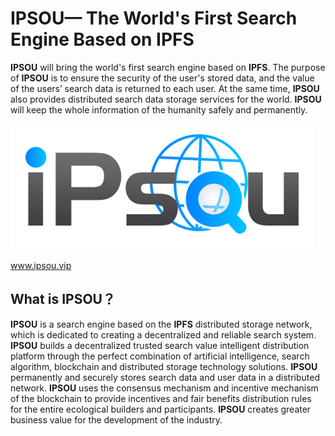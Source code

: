 IPSOU— The World's First Search Engine Based on IPFS
===============================================
**IPSOU** will bring the world's first search engine based on **IPFS**. The purpose of **IPSOU** is to ensure the security of the user's stored data, and the value of the users’ search data is returned to each user. At the same time, **IPSOU** also provides distributed search data storage services for the world. **IPSOU** will keep the whole information of the humanity safely and permanently.

![IPSU logo](https://github.com/IPSOUoffical/ipsou/blob/master/image/logo.png)

www.ipsou.vip


What is IPSOU？
-----------------------------------

**IPSOU** is a search engine based on the **IPFS** distributed storage network, which is dedicated to creating a decentralized and reliable search system. **IPSOU** builds a decentralized trusted search value intelligent distribution platform through the perfect combination of artificial intelligence, search algorithm, blockchain and distributed storage technology solutions. **IPSOU** permanently and securely stores search data and user data in a distributed network. **IPSOU** uses the consensus mechanism and incentive mechanism of the blockchain to provide incentives and fair benefits distribution rules for the entire ecological builders and participants. **IPSOU** creates greater business value for the development of the industry.

